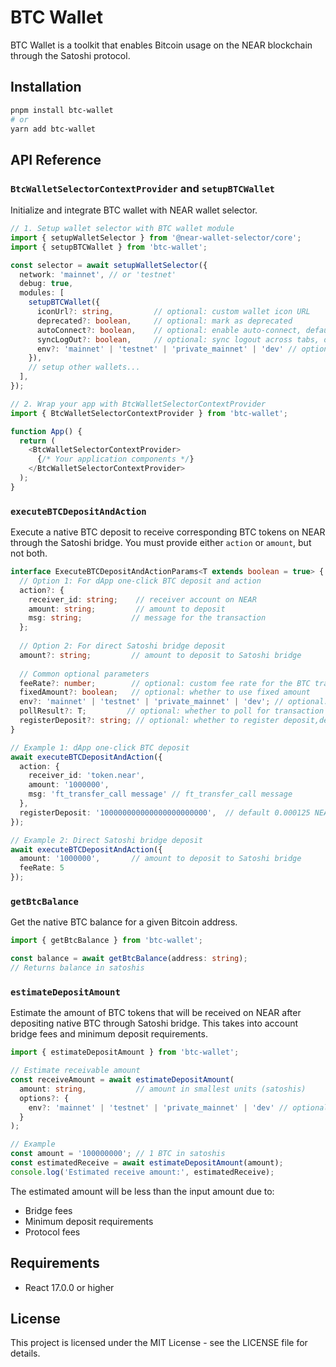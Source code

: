 # BTC Wallet

BTC Wallet is a toolkit that enables Bitcoin usage on the NEAR blockchain through the Satoshi protocol.

## Installation

```bash
pnpm install btc-wallet
# or
yarn add btc-wallet
```

## API Reference

### `BtcWalletSelectorContextProvider` and `setupBTCWallet`

Initialize and integrate BTC wallet with NEAR wallet selector.

```typescript
// 1. Setup wallet selector with BTC wallet module
import { setupWalletSelector } from '@near-wallet-selector/core';
import { setupBTCWallet } from 'btc-wallet';

const selector = await setupWalletSelector({
  network: 'mainnet', // or 'testnet'
  debug: true,
  modules: [
    setupBTCWallet({
      iconUrl?: string,         // optional: custom wallet icon URL
      deprecated?: boolean,     // optional: mark as deprecated
      autoConnect?: boolean,    // optional: enable auto-connect, defaults to true
      syncLogOut?: boolean,     // optional: sync logout across tabs, defaults to true
      env?: 'mainnet' | 'testnet' | 'private_mainnet' | 'dev' // optional: defaults to NEAR network environment
    }),
    // setup other wallets...
  ],
});

// 2. Wrap your app with BtcWalletSelectorContextProvider
import { BtcWalletSelectorContextProvider } from 'btc-wallet';

function App() {
  return (
    <BtcWalletSelectorContextProvider>
      {/* Your application components */}
    </BtcWalletSelectorContextProvider>
  );
}
```

### `executeBTCDepositAndAction`

Execute a native BTC deposit to receive corresponding BTC tokens on NEAR through the Satoshi bridge. You must provide either `action` or `amount`, but not both.

```typescript
interface ExecuteBTCDepositAndActionParams<T extends boolean = true> {
  // Option 1: For dApp one-click BTC deposit and action
  action?: {
    receiver_id: string;    // receiver account on NEAR
    amount: string;         // amount to deposit
    msg: string;           // message for the transaction
  };
  
  // Option 2: For direct Satoshi bridge deposit
  amount?: string;         // amount to deposit to Satoshi bridge
  
  // Common optional parameters
  feeRate?: number;        // optional: custom fee rate for the BTC transaction
  fixedAmount?: boolean;   // optional: whether to use fixed amount
  env?: 'mainnet' | 'testnet' | 'private_mainnet' | 'dev'; // optional: defaults to NEAR network environment
  pollResult?: T;         // optional: whether to poll for transaction result
  registerDeposit?: string; // optional: whether to register deposit,default 0.000125 NEAR
}

// Example 1: dApp one-click BTC deposit
await executeBTCDepositAndAction({
  action: {
    receiver_id: 'token.near',
    amount: '1000000',
    msg: 'ft_transfer_call message' // ft_transfer_call message
  },
  registerDeposit: '100000000000000000000000',  // default 0.000125 NEAR, you can set it according to your needs
});

// Example 2: Direct Satoshi bridge deposit
await executeBTCDepositAndAction({
  amount: '1000000',       // amount to deposit to Satoshi bridge
  feeRate: 5
});
```

### `getBtcBalance`

Get the native BTC balance for a given Bitcoin address.

```typescript
import { getBtcBalance } from 'btc-wallet';

const balance = await getBtcBalance(address: string);
// Returns balance in satoshis
```

### `estimateDepositAmount`

Estimate the amount of BTC tokens that will be received on NEAR after depositing native BTC through Satoshi bridge. This takes into account bridge fees and minimum deposit requirements.

```typescript
import { estimateDepositAmount } from 'btc-wallet';

// Estimate receivable amount
const receiveAmount = await estimateDepositAmount(
  amount: string,           // amount in smallest units (satoshis)
  options?: {
    env?: 'mainnet' | 'testnet' | 'private_mainnet' | 'dev' // optional: defaults to NEAR network environment
  }
);

// Example
const amount = '100000000'; // 1 BTC in satoshis
const estimatedReceive = await estimateDepositAmount(amount);
console.log('Estimated receive amount:', estimatedReceive);
```

The estimated amount will be less than the input amount due to:
- Bridge fees
- Minimum deposit requirements
- Protocol fees

## Requirements

- React 17.0.0 or higher

## License

This project is licensed under the MIT License - see the LICENSE file for details.